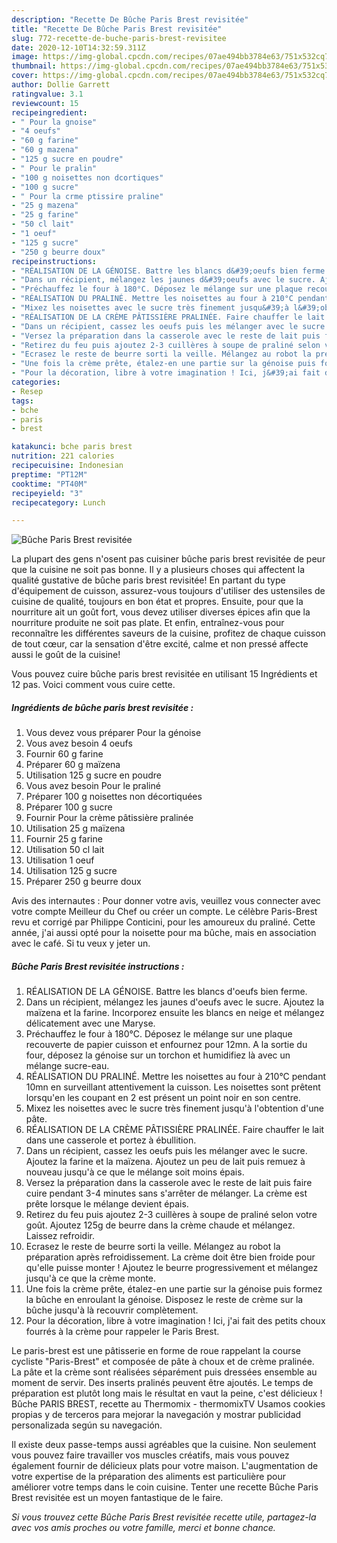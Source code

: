 ```yaml
---
description: "Recette De Bûche Paris Brest revisitée"
title: "Recette De Bûche Paris Brest revisitée"
slug: 772-recette-de-buche-paris-brest-revisitee
date: 2020-12-10T14:32:59.311Z
image: https://img-global.cpcdn.com/recipes/07ae494bb3784e63/751x532cq70/buche-paris-brest-revisitee-photo-principale-de-la-recette.jpg
thumbnail: https://img-global.cpcdn.com/recipes/07ae494bb3784e63/751x532cq70/buche-paris-brest-revisitee-photo-principale-de-la-recette.jpg
cover: https://img-global.cpcdn.com/recipes/07ae494bb3784e63/751x532cq70/buche-paris-brest-revisitee-photo-principale-de-la-recette.jpg
author: Dollie Garrett
ratingvalue: 3.1
reviewcount: 15
recipeingredient:
- " Pour la gnoise"
- "4 oeufs"
- "60 g farine"
- "60 g mazena"
- "125 g sucre en poudre"
- " Pour le pralin"
- "100 g noisettes non dcortiques"
- "100 g sucre"
- " Pour la crme ptissire praline"
- "25 g mazena"
- "25 g farine"
- "50 cl lait"
- "1 oeuf"
- "125 g sucre"
- "250 g beurre doux"
recipeinstructions:
- "RÉALISATION DE LA GÉNOISE. Battre les blancs d&#39;oeufs bien ferme."
- "Dans un récipient, mélangez les jaunes d&#39;oeufs avec le sucre. Ajoutez la maïzena et la farine. Incorporez ensuite les blancs en neige et mélangez délicatement avec une Maryse."
- "Préchauffez le four à 180°C. Déposez le mélange sur une plaque recouverte de papier cuisson et enfournez pour 12mn. A la sortie du four, déposez la génoise sur un torchon et humidifiez là avec un mélange sucre-eau."
- "RÉALISATION DU PRALINÉ. Mettre les noisettes au four à 210°C pendant 10mn en surveillant attentivement la cuisson. Les noisettes sont prêtent lorsqu&#39;en les coupant en 2 est présent un point noir en son centre."
- "Mixez les noisettes avec le sucre très finement jusqu&#39;à l&#39;obtention d&#39;une pâte."
- "RÉALISATION DE LA CRÈME PÂTISSIÈRE PRALINÉE. Faire chauffer le lait dans une casserole et portez à ébullition."
- "Dans un récipient, cassez les oeufs puis les mélanger avec le sucre. Ajoutez la farine et la maïzena. Ajoutez un peu de lait puis remuez à nouveau jusqu&#39;à ce que le mélange soit moins épais."
- "Versez la préparation dans la casserole avec le reste de lait puis faire cuire pendant 3-4 minutes sans s&#39;arrêter de mélanger. La crème est prête lorsque le mélange devient épais."
- "Retirez du feu puis ajoutez 2-3 cuillères à soupe de praliné selon votre goût. Ajoutez 125g de beurre dans la crème chaude et mélangez. Laissez refroidir."
- "Ecrasez le reste de beurre sorti la veille. Mélangez au robot la préparation après refroidissement. La crème doit être bien froide pour qu&#39;elle puisse monter ! Ajoutez le beurre progressivement et mélangez jusqu&#39;à ce que la crème monte."
- "Une fois la crème prête, étalez-en une partie sur la génoise puis formez la bûche en enroulant la génoise. Disposez le reste de crème sur la bûche jusqu&#39;à là recouvrir complètement."
- "Pour la décoration, libre à votre imagination ! Ici, j&#39;ai fait des petits choux fourrés à la crème pour rappeler le Paris Brest."
categories:
- Resep
tags:
- bche
- paris
- brest

katakunci: bche paris brest 
nutrition: 221 calories
recipecuisine: Indonesian
preptime: "PT12M"
cooktime: "PT40M"
recipeyield: "3"
recipecategory: Lunch

---
```



![Bûche Paris Brest revisitée](https://img-global.cpcdn.com/recipes/07ae494bb3784e63/751x532cq70/buche-paris-brest-revisitee-photo-principale-de-la-recette.jpg)

La plupart des gens n'osent pas cuisiner bûche paris brest revisitée de peur que la cuisine ne soit pas bonne. Il y a plusieurs choses qui affectent la qualité gustative de bûche paris brest revisitée! En partant du type d'équipement de cuisson, assurez-vous toujours d'utiliser des ustensiles de cuisine de qualité, toujours en bon état et propres. Ensuite, pour que la nourriture ait un goût fort, vous devez utiliser diverses épices afin que la nourriture produite ne soit pas plate. Et enfin, entraînez-vous pour reconnaître les différentes saveurs de la cuisine, profitez de chaque cuisson de tout cœur, car la sensation d'être excité, calme et non pressé affecte aussi le goût de la cuisine!

<!--inarticleads1-->

Vous pouvez cuire bûche paris brest revisitée en utilisant 15 Ingrédients et 12 pas. Voici comment vous cuire cette.

##### Ingrédients de bûche paris brest revisitée :

1. Vous devez vous préparer  Pour la génoise
1. Vous avez besoin 4 oeufs
1. Fournir 60 g farine
1. Préparer 60 g maïzena
1. Utilisation 125 g sucre en poudre
1. Vous avez besoin  Pour le praliné
1. Préparer 100 g noisettes non décortiquées
1. Préparer 100 g sucre
1. Fournir  Pour la crème pâtissière pralinée
1. Utilisation 25 g maïzena
1. Fournir 25 g farine
1. Utilisation 50 cl lait
1. Utilisation 1 oeuf
1. Utilisation 125 g sucre
1. Préparer 250 g beurre doux


Avis des internautes : Pour donner votre avis, veuillez vous connecter avec votre compte Meilleur du Chef ou créer un compte. Le célèbre Paris-Brest revu et corrigé par Philippe Conticini, pour les amoureux du praliné. Cette année, j&#39;ai aussi opté pour la noisette pour ma bûche, mais en association avec le café. Si tu veux y jeter un. 

<!--inarticleads2-->

##### Bûche Paris Brest revisitée instructions :

1. RÉALISATION DE LA GÉNOISE. Battre les blancs d&#39;oeufs bien ferme.
1. Dans un récipient, mélangez les jaunes d&#39;oeufs avec le sucre. Ajoutez la maïzena et la farine. Incorporez ensuite les blancs en neige et mélangez délicatement avec une Maryse.
1. Préchauffez le four à 180°C. Déposez le mélange sur une plaque recouverte de papier cuisson et enfournez pour 12mn. A la sortie du four, déposez la génoise sur un torchon et humidifiez là avec un mélange sucre-eau.
1. RÉALISATION DU PRALINÉ. Mettre les noisettes au four à 210°C pendant 10mn en surveillant attentivement la cuisson. Les noisettes sont prêtent lorsqu&#39;en les coupant en 2 est présent un point noir en son centre.
1. Mixez les noisettes avec le sucre très finement jusqu&#39;à l&#39;obtention d&#39;une pâte.
1. RÉALISATION DE LA CRÈME PÂTISSIÈRE PRALINÉE. Faire chauffer le lait dans une casserole et portez à ébullition.
1. Dans un récipient, cassez les oeufs puis les mélanger avec le sucre. Ajoutez la farine et la maïzena. Ajoutez un peu de lait puis remuez à nouveau jusqu&#39;à ce que le mélange soit moins épais.
1. Versez la préparation dans la casserole avec le reste de lait puis faire cuire pendant 3-4 minutes sans s&#39;arrêter de mélanger. La crème est prête lorsque le mélange devient épais.
1. Retirez du feu puis ajoutez 2-3 cuillères à soupe de praliné selon votre goût. Ajoutez 125g de beurre dans la crème chaude et mélangez. Laissez refroidir.
1. Ecrasez le reste de beurre sorti la veille. Mélangez au robot la préparation après refroidissement. La crème doit être bien froide pour qu&#39;elle puisse monter ! Ajoutez le beurre progressivement et mélangez jusqu&#39;à ce que la crème monte.
1. Une fois la crème prête, étalez-en une partie sur la génoise puis formez la bûche en enroulant la génoise. Disposez le reste de crème sur la bûche jusqu&#39;à là recouvrir complètement.
1. Pour la décoration, libre à votre imagination ! Ici, j&#39;ai fait des petits choux fourrés à la crème pour rappeler le Paris Brest.


Le paris-brest est une pâtisserie en forme de roue rappelant la course cycliste &#34;Paris-Brest&#34; et composée de pâte à choux et de crème pralinée. La pâte et la crème sont réalisées séparément puis dressées ensemble au moment de servir. Des inserts pralinés peuvent être ajoutés. Le temps de préparation est plutôt long mais le résultat en vaut la peine, c&#39;est délicieux ! Bûche PARIS BREST, recette au Thermomix - thermomixTV Usamos cookies propias y de terceros para mejorar la navegación y mostrar publicidad personalizada según su navegación. 

<!--inarticleads1-->

<p>
Il existe deux passe-temps aussi agréables que la cuisine. Non seulement vous pouvez faire travailler vos muscles créatifs, mais vous pouvez également fournir de délicieux plats pour votre maison. L'augmentation de votre expertise de la préparation des aliments est particulière pour améliorer votre temps dans le coin cuisine. Tenter une recette Bûche Paris Brest revisitée est un moyen fantastique de le faire.
</p>

<p>
<i>Si vous trouvez cette Bûche Paris Brest revisitée recette utile, partagez-la avec vos amis proches ou votre famille, merci et bonne chance.</i>
</p>
